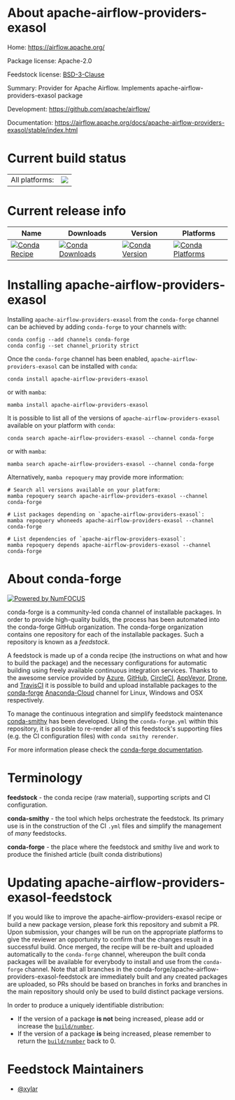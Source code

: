 About apache-airflow-providers-exasol
=====================================

Home: https://airflow.apache.org/

Package license: Apache-2.0

Feedstock license: [BSD-3-Clause](https://github.com/conda-forge/apache-airflow-providers-exasol-feedstock/blob/main/LICENSE.txt)

Summary: Provider for Apache Airflow. Implements apache-airflow-providers-exasol package

Development: https://github.com/apache/airflow/

Documentation: https://airflow.apache.org/docs/apache-airflow-providers-exasol/stable/index.html

Current build status
====================


<table><tr><td>All platforms:</td>
    <td>
      <a href="https://dev.azure.com/conda-forge/feedstock-builds/_build/latest?definitionId=11938&branchName=main">
        <img src="https://dev.azure.com/conda-forge/feedstock-builds/_apis/build/status/apache-airflow-providers-exasol-feedstock?branchName=main">
      </a>
    </td>
  </tr>
</table>

Current release info
====================

| Name | Downloads | Version | Platforms |
| --- | --- | --- | --- |
| [![Conda Recipe](https://img.shields.io/badge/recipe-apache--airflow--providers--exasol-green.svg)](https://anaconda.org/conda-forge/apache-airflow-providers-exasol) | [![Conda Downloads](https://img.shields.io/conda/dn/conda-forge/apache-airflow-providers-exasol.svg)](https://anaconda.org/conda-forge/apache-airflow-providers-exasol) | [![Conda Version](https://img.shields.io/conda/vn/conda-forge/apache-airflow-providers-exasol.svg)](https://anaconda.org/conda-forge/apache-airflow-providers-exasol) | [![Conda Platforms](https://img.shields.io/conda/pn/conda-forge/apache-airflow-providers-exasol.svg)](https://anaconda.org/conda-forge/apache-airflow-providers-exasol) |

Installing apache-airflow-providers-exasol
==========================================

Installing `apache-airflow-providers-exasol` from the `conda-forge` channel can be achieved by adding `conda-forge` to your channels with:

```
conda config --add channels conda-forge
conda config --set channel_priority strict
```

Once the `conda-forge` channel has been enabled, `apache-airflow-providers-exasol` can be installed with `conda`:

```
conda install apache-airflow-providers-exasol
```

or with `mamba`:

```
mamba install apache-airflow-providers-exasol
```

It is possible to list all of the versions of `apache-airflow-providers-exasol` available on your platform with `conda`:

```
conda search apache-airflow-providers-exasol --channel conda-forge
```

or with `mamba`:

```
mamba search apache-airflow-providers-exasol --channel conda-forge
```

Alternatively, `mamba repoquery` may provide more information:

```
# Search all versions available on your platform:
mamba repoquery search apache-airflow-providers-exasol --channel conda-forge

# List packages depending on `apache-airflow-providers-exasol`:
mamba repoquery whoneeds apache-airflow-providers-exasol --channel conda-forge

# List dependencies of `apache-airflow-providers-exasol`:
mamba repoquery depends apache-airflow-providers-exasol --channel conda-forge
```


About conda-forge
=================

[![Powered by
NumFOCUS](https://img.shields.io/badge/powered%20by-NumFOCUS-orange.svg?style=flat&colorA=E1523D&colorB=007D8A)](https://numfocus.org)

conda-forge is a community-led conda channel of installable packages.
In order to provide high-quality builds, the process has been automated into the
conda-forge GitHub organization. The conda-forge organization contains one repository
for each of the installable packages. Such a repository is known as a *feedstock*.

A feedstock is made up of a conda recipe (the instructions on what and how to build
the package) and the necessary configurations for automatic building using freely
available continuous integration services. Thanks to the awesome service provided by
[Azure](https://azure.microsoft.com/en-us/services/devops/), [GitHub](https://github.com/),
[CircleCI](https://circleci.com/), [AppVeyor](https://www.appveyor.com/),
[Drone](https://cloud.drone.io/welcome), and [TravisCI](https://travis-ci.com/)
it is possible to build and upload installable packages to the
[conda-forge](https://anaconda.org/conda-forge) [Anaconda-Cloud](https://anaconda.org/)
channel for Linux, Windows and OSX respectively.

To manage the continuous integration and simplify feedstock maintenance
[conda-smithy](https://github.com/conda-forge/conda-smithy) has been developed.
Using the ``conda-forge.yml`` within this repository, it is possible to re-render all of
this feedstock's supporting files (e.g. the CI configuration files) with ``conda smithy rerender``.

For more information please check the [conda-forge documentation](https://conda-forge.org/docs/).

Terminology
===========

**feedstock** - the conda recipe (raw material), supporting scripts and CI configuration.

**conda-smithy** - the tool which helps orchestrate the feedstock.
                   Its primary use is in the construction of the CI ``.yml`` files
                   and simplify the management of *many* feedstocks.

**conda-forge** - the place where the feedstock and smithy live and work to
                  produce the finished article (built conda distributions)


Updating apache-airflow-providers-exasol-feedstock
==================================================

If you would like to improve the apache-airflow-providers-exasol recipe or build a new
package version, please fork this repository and submit a PR. Upon submission,
your changes will be run on the appropriate platforms to give the reviewer an
opportunity to confirm that the changes result in a successful build. Once
merged, the recipe will be re-built and uploaded automatically to the
`conda-forge` channel, whereupon the built conda packages will be available for
everybody to install and use from the `conda-forge` channel.
Note that all branches in the conda-forge/apache-airflow-providers-exasol-feedstock are
immediately built and any created packages are uploaded, so PRs should be based
on branches in forks and branches in the main repository should only be used to
build distinct package versions.

In order to produce a uniquely identifiable distribution:
 * If the version of a package **is not** being increased, please add or increase
   the [``build/number``](https://docs.conda.io/projects/conda-build/en/latest/resources/define-metadata.html#build-number-and-string).
 * If the version of a package **is** being increased, please remember to return
   the [``build/number``](https://docs.conda.io/projects/conda-build/en/latest/resources/define-metadata.html#build-number-and-string)
   back to 0.

Feedstock Maintainers
=====================

* [@xylar](https://github.com/xylar/)

